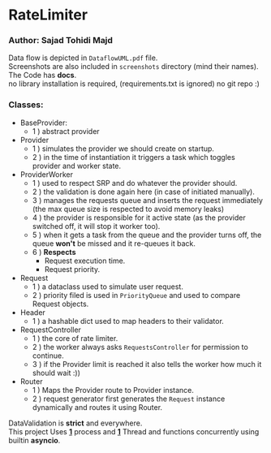 # RateLimiter

### Author: Sajad Tohidi Majd

Data flow is depicted in `DataflowUML.pdf` file.<br>
Screenshots are also included in `screenshots` directory (mind their names).<br>
The Code has __docs__. <br/>
no library installation is required, (requirements.txt is ignored)
no git repo :)


### Classes:
* BaseProvider:
  - 1 ) abstract provider
* Provider
  - 1 ) simulates the provider we should create on startup.
  - 2 ) in the time of instantiation it triggers a task which toggles provider and worker state.
* ProviderWorker
  - 1 ) used to respect SRP and do whatever the provider should.
  - 2 ) the validation is done again here (in case of initiated manually).
  - 3 ) manages the requests queue and inserts the request immediately (the max queue size is respected to avoid memory leaks)
  - 4 ) the provider is responsible for it active state (as the provider switched off, it will stop it worker too).
  - 5 ) when it gets a task from the queue and the provider turns off, the queue **won't** be missed and it re-queues it back.
  - 6 ) **Respects** 
    - Request execution time.
    - Request priority.
* Request
  * 1 ) a dataclass used to simulate user request.
  * 2 ) priority filed is used in `PriorityQueue` and used to compare Request objects.
* Header
  * 1 ) a hashable dict used to map headers to their validator.
* RequestController
  * 1 ) the core of rate limiter.
  * 2 ) the worker always asks `RequestsController` for permission to continue.
  * 3 ) if the Provider limit is reached it also tells the worker how much it should wait :))
* Router
  * 1 ) Maps the Provider route to Provider instance.
  * 2 ) request generator first generates the `Request` instance dynamically and routes it using Router.

DataValidation is **strict** and everywhere.<br/>
This project Uses <u>**1**</u> process and <u>**1**</u> Thread and functions concurrently using builtin **asyncio**.